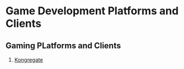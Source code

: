 # Game Development Platforms and Clients

## Gaming PLatforms and Clients

1. [Kongregate](kongregate-notes.md)
